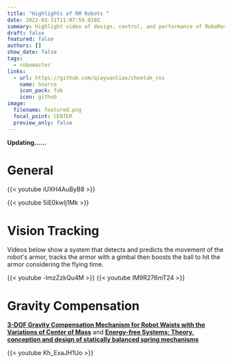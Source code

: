 ```yaml
---
title: "Highlights of RM Robots "
date: 2022-03-31T11:07:59.810Z
summary: Highlight video of design, control, and performance of RoboMaster robots
draft: false
featured: false
authors: []
show_date: false
tags:
  - robomaster
links:
  - url: https://github.com/qiayuanliao/cheetah_ros
    name: Source
    icon_pack: fab
    icon: github
image:
  filename: featured.png
  focal_point: CENTER
  preview_only: false
---
```

**Updating......**

# General

{{< youtube iUXH4AuByB8 >}}

{{< youtube 5iE0kwIj1Mk >}}

# Vision Tracking

Videos below show a system that detects and predicts the movement of the robot's armor, tracks the armor with a gimbal then boosts the ball to hit the armor considering the flying time.

{{< youtube -lmzZzkQu4M >}}
{{< youtube IM9R276mT24 >}}

# Gravity Compensation

[**3-DOF Gravity Compensation Mechanism for Robot Waists with the Variations of Center of Mass**](https://ieeexplore.ieee.org/document/8968046) and 
[**Energy-free Systems; Theory, conception and design of statically balanced spring mechanisms**](https://www.researchgate.net/publication/280922819_Energy-free_Systems_Theory_conception_and_design_of_statically_balanced_spring_mechanisms)

{{< youtube Kh_ExaJH1Uo >}}